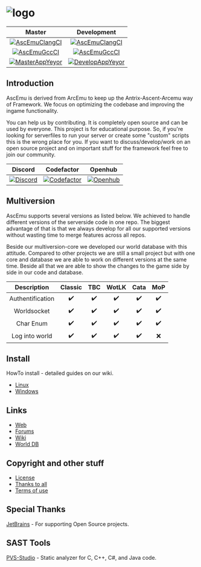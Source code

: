 ﻿# ![logo](http://ascemu.org/images/logo.png)

Master                                                      | Development
:---------------------------------------------------------: | :--------------------------------------------------------------:
[![AscEmuClangCI][AscEmuClangBadge]][AscEmuBadgeClangUrl]   | [![AscEmuClangCI][AscEmuClangBadge]][AscEmuBadgeClangUrl]      |
[![AscEmuGccCI][AscEmuGccBadge]][AscEmuBadgeGccUrl]         | [![AscEmuGccCI][AscEmuGccBadge]][AscEmuBadgeGccUrl]            |
[![MasterAppYeyor][MasterAppYeyorBadge]][MasterAppYeyorUrl] | [![DevelopAppYeyor][DevelopAppYeyorBadge]][DevelopAppYeyorUrl] |

## Introduction
AscEmu is derived from ArcEmu to keep up the Antrix-Ascent-Arcemu way of Framework.
We focus on optimizing the codebase and improving the ingame functionality.

You can help us by contributing. It is completely open source and can be used by everyone.
This project is for educational purpose. So, if you're looking for serverfiles to run your server or create some "custom" scripts  this is the wrong place for you. If you want to discuss/develop/work on an open source project and on important stuff for the framework feel free to join our community.

Discord                                | Codefactor                                      | Openhub
:------------------------------------: | :---------------------------------------------: | :--------------------------------------:
[![Discord][DiscordBadge]][DiscordUrl] | [![Codefactor][CodefactorBadge]][CodefactorUrl] | [![Openhub][OpenhubBadge]][OpenhubUrl] |

## Multiversion
AscEmu supports several versions as listed below. We achieved to handle different versions of the serverside code in one repo. The biggest advantage of that is that we always develop for all our supported versions without wasting time to merge features across all repos.

Beside our multiversion-core we developed our world database with this attitude. Compared to other projects we are still a small project but with one core and database we are able to work on different versions at the same time. Beside all that we are able to show the changes to the game side by side in our code and database.

Description      | Classic            | TBC                | WotLK              | Cata               | MoP
:--------------: | :----------------: | :----------------: | :----------------: | :----------------: | :------------:
Authentification | :heavy_check_mark: | :heavy_check_mark: | :heavy_check_mark: | :heavy_check_mark: | :heavy_check_mark:
Worldsocket      | :heavy_check_mark: | :heavy_check_mark: | :heavy_check_mark: | :heavy_check_mark: | :heavy_check_mark:
Char Enum        | :heavy_check_mark: | :heavy_check_mark: | :heavy_check_mark: | :heavy_check_mark: | :heavy_check_mark:
Log into world   | :heavy_check_mark: | :heavy_check_mark: | :heavy_check_mark: | :heavy_check_mark: | :x:

## Install
HowTo install - detailed guides on our wiki.
* [Linux](https://ascemu.github.io/Wiki/docs/installation/linux/)
* [Windows](https://ascemu.github.io/Wiki/docs/installation/windows/)

## Links
* [Web](http://www.ascemu.org)
* [Forums](https://github.com/AscEmu/AscEmu/discussions)
* [Wiki](https://ascemu.github.io/Wiki/)
* [World DB](https://github.com/AscEmu/OneDB)

## Copyright and other stuff
* [License](LICENSE.md)
* [Thanks to all](THANKS.md)
* [Terms of use](TERMS_OF_USE_AGREEMENT.md)

## Special Thanks
[JetBrains](https://www.jetbrains.com/) - For supporting Open Source projects.

## SAST Tools
[PVS-Studio](https://pvs-studio.com/en/pvs-studio/?utm_source=website&utm_medium=github&utm_campaign=open_source) - Static analyzer for C, C++, C#, and Java code.

<!-- Undercover:start:status -->
[AscEmuGccBadge]: https://github.com/AscEmu/AscEmu/actions/workflows/gcc-linux-test-x64.yml/badge.svg
[AscEmuClangBadge]: https://github.com/AscEmu/AscEmu/actions/workflows/clang-linux-test-x64.yml/badge.svg

[MasterAppYeyorBadge]: https://ci.appveyor.com/api/projects/status/h70t5a5rd56y8ute/branch/master?svg=true
[DevelopAppYeyorBadge]: https://ci.appveyor.com/api/projects/status/h70t5a5rd56y8ute/branch/develop?svg=true

[MasterAppYeyorUrl]: https://ci.appveyor.com/project/Zyres/ascemu
[DevelopAppYeyorUrl]: https://ci.appveyor.com/project/Zyres/ascemu

[AscEmuBadgeGccUrl]: https://github.com/AscEmu/AscEmu/actions/workflows/gcc-linux-test-x64.yml
[AscEmuBadgeClangUrl]: https://github.com/AscEmu/AscEmu/actions/workflows/clang-linux-test-x64.yml
<!-- Undercover:end:status -->

<!-- Undercover:start:community -->
[DiscordBadge]: https://user-images.githubusercontent.com/1216225/168970774-1c2c4b77-64e5-489d-a2ae-0a02e3983479.svg
[CodefactorBadge]: https://www.codefactor.io/repository/github/ascemu/ascemu/badge
[OpenhubBadge]: https://www.openhub.net/p/AscEmu/widgets/project_thin_badge.gif

[DiscordUrl]: https://discord.com/invite/CBdgrh7
[CodefactorUrl]: https://www.codefactor.io/repository/github/ascemu/ascemu
[OpenhubUrl]: https://www.openhub.net/p/AscEmu
<!-- Undercover:end:community -->

